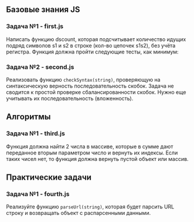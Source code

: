 ## Базовые знания JS
### Задача №1 - first.js
Написать функцию dscount, которая подсчитывает количество идущих подряд символов s1 и s2 в строке (кол-во цепочек s1s2), без учёта регистра. Функция должна пройти следующие тесты, как минимум:

### Задача №2 - second.js
Реализовать функцию ```checkSyntax(string)```, проверяющую на синтаксическую верность последовательность скобок. Задача не сводится к простой проверке сбалансированности скобок. Нужно еще учитывать их последовательность (вложенность).

## Алгоритмы
### Задача №1 - third.js
Функция должна найти 2 числа в массиве, которые в сумме дают переданное вторым параметром число и вернуть их индексы. Если таких чисел нет, то функция должна вернуть пустой объект или массив.

## Практические задачи
### Задача №1 - fourth.js
Реализуйте функцию ```parseUrl(string)```, которая будет парсить URL строку и возвращать объект с распарсенными данными.